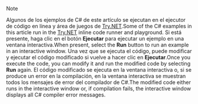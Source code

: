
> [!NOTE]
> <span data-ttu-id="c28e7-101">Algunos de los ejemplos de C# de este artículo se ejecutan en el ejecutor de código en línea y área de juegos de [Try.NET](https://try.dot.net).</span><span class="sxs-lookup"><span data-stu-id="c28e7-101">Some of the C# examples in this article run in the [Try.NET](https://try.dot.net) inline code runner and playground.</span></span> <span data-ttu-id="c28e7-102">Si está presente, haga clic en el botón **Ejecutar** para ejecutar un ejemplo en una ventana interactiva.</span><span class="sxs-lookup"><span data-stu-id="c28e7-102">When present, select the **Run** button to run an example in an interactive window.</span></span> <span data-ttu-id="c28e7-103">Una vez que se ejecuta el código, puede modificar y ejecutar el código modificado si vuelve a hacer clic en **Ejecutar**.</span><span class="sxs-lookup"><span data-stu-id="c28e7-103">Once you execute the code, you can modify it and run the modified code by selecting **Run** again.</span></span> <span data-ttu-id="c28e7-104">El código modificado se ejecuta en la ventana interactiva o, si se produce un error en la compilación, en la ventana interactiva se muestran todos los mensajes de error del compilador de C#.</span><span class="sxs-lookup"><span data-stu-id="c28e7-104">The modified code either runs in the interactive window or, if compilation fails, the interactive window displays all C# compiler error messages.</span></span>  
